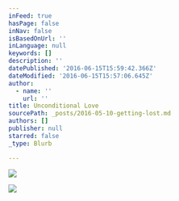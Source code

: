 ```yaml
---
inFeed: true
hasPage: false
inNav: false
isBasedOnUrl: ''
inLanguage: null
keywords: []
description: ''
datePublished: '2016-06-15T15:59:42.366Z'
dateModified: '2016-06-15T15:57:06.645Z'
author:
  - name: ''
    url: ''
title: Unconditional Love
sourcePath: _posts/2016-05-10-getting-lost.md
authors: []
publisher: null
starred: false
_type: Blurb

---
```

![](https://the-grid-user-content.s3-us-west-2.amazonaws.com/25e21f22-7bb3-48dd-84bd-b5b0a78ed31d.jpg)

![](https://the-grid-user-content.s3-us-west-2.amazonaws.com/8ac7f191-7c4d-41b9-9dd7-573a0aa5f1bb.jpg)